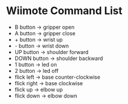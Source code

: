 # Wiimote Command List
* B button    \-> gripper open
* A button    \-> gripper close
* \+ button   \-> wrist up
* \- button   \-> wrist down
* UP button   \-> shoulder forward
* DOWN button \-> shoulder backward
* 1 button    \-> led on
* 2 button    \-> led off
* flick left  \-> base counter-clockwise
* flick right \-> base clockwise
* flick up    \-> elbow up
* flick down  \-> elbow down

